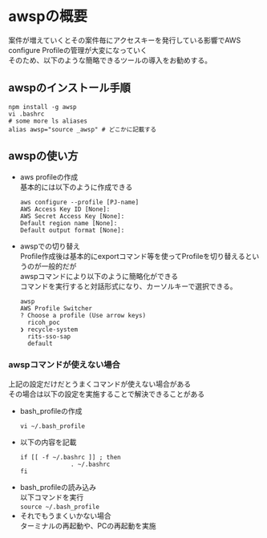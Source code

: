# awspの概要

案件が増えていくとその案件毎にアクセスキーを発行している影響でAWS configure Profileの管理が大変になっていく  
そのため、以下のような簡略できるツールの導入をお勧めする。

## awspのインストール手順
```
npm install -g awsp
vi .bashrc
# some more ls aliases
alias awsp="source _awsp" # どこかに記載する
```

## awspの使い方

- aws profileの作成  
基本的には以下のように作成できる
    ```
    aws configure --profile [PJ-name]
    AWS Access Key ID [None]: 
    AWS Secret Access Key [None]: 
    Default region name [None]: 
    Default output format [None]:
    ```

- awspでの切り替え  
Profile作成後は基本的にexportコマンド等を使ってProfileを切り替えるというのが一般的だが  
awspコマンドにより以下のように簡略化ができる  
コマンドを実行すると対話形式になり、カーソルキーで選択できる。
    ```
    awsp
    AWS Profile Switcher
    ? Choose a profile (Use arrow keys)
      ricoh_poc
    ❯ recycle-system
      rits-sso-sap
      default
    ```

### awspコマンドが使えない場合
上記の設定だけだとうまくコマンドが使えない場合がある  
その場合は以下の設定を実施することで解決できることがある

- bash_profileの作成
    ```
    vi ~/.bash_profile
    ```
- 以下の内容を記載
    ```
    if [[ -f ~/.bashrc ]] ; then
                  . ~/.bashrc
    fi
    ```
- bash_profileの読み込み  
以下コマンドを実行  
    `source ~/.bash_profile`
- それでもうまくいかない場合  
ターミナルの再起動や、PCの再起動を実施
